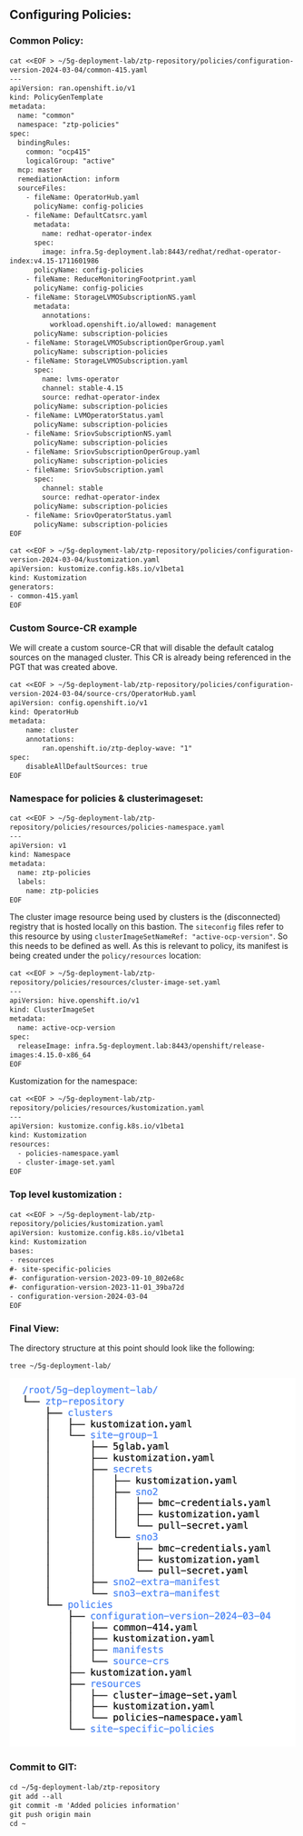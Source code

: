 ## Configuring Policies:

### Common Policy:

```
cat <<EOF > ~/5g-deployment-lab/ztp-repository/policies/configuration-version-2024-03-04/common-415.yaml
---
apiVersion: ran.openshift.io/v1
kind: PolicyGenTemplate
metadata:
  name: "common"
  namespace: "ztp-policies"
spec:
  bindingRules:
    common: "ocp415"
    logicalGroup: "active"
  mcp: master
  remediationAction: inform
  sourceFiles:
    - fileName: OperatorHub.yaml
      policyName: config-policies
    - fileName: DefaultCatsrc.yaml
      metadata:
        name: redhat-operator-index
      spec:
        image: infra.5g-deployment.lab:8443/redhat/redhat-operator-index:v4.15-1711601986
      policyName: config-policies
    - fileName: ReduceMonitoringFootprint.yaml
      policyName: config-policies
    - fileName: StorageLVMOSubscriptionNS.yaml
      metadata:
        annotations:
          workload.openshift.io/allowed: management
      policyName: subscription-policies
    - fileName: StorageLVMOSubscriptionOperGroup.yaml
      policyName: subscription-policies
    - fileName: StorageLVMOSubscription.yaml
      spec:
        name: lvms-operator
        channel: stable-4.15
        source: redhat-operator-index
      policyName: subscription-policies
    - fileName: LVMOperatorStatus.yaml
      policyName: subscription-policies
    - fileName: SriovSubscriptionNS.yaml
      policyName: subscription-policies
    - fileName: SriovSubscriptionOperGroup.yaml
      policyName: subscription-policies
    - fileName: SriovSubscription.yaml
      spec:
        channel: stable
        source: redhat-operator-index
      policyName: subscription-policies
    - fileName: SriovOperatorStatus.yaml
      policyName: subscription-policies
EOF
```

```
cat <<EOF > ~/5g-deployment-lab/ztp-repository/policies/configuration-version-2024-03-04/kustomization.yaml
apiVersion: kustomize.config.k8s.io/v1beta1
kind: Kustomization
generators:
- common-415.yaml
EOF
```

### Custom Source-CR example

We will create a custom source-CR that will disable the default catalog sources on the managed cluster. This CR is already being referenced in the PGT that was created above.

```
cat <<EOF > ~/5g-deployment-lab/ztp-repository/policies/configuration-version-2024-03-04/source-crs/OperatorHub.yaml
apiVersion: config.openshift.io/v1
kind: OperatorHub
metadata:
    name: cluster
    annotations:
        ran.openshift.io/ztp-deploy-wave: "1"
spec:
    disableAllDefaultSources: true
EOF
```

### Namespace for policies & clusterimageset:

```
cat <<EOF > ~/5g-deployment-lab/ztp-repository/policies/resources/policies-namespace.yaml
---
apiVersion: v1
kind: Namespace
metadata:
  name: ztp-policies
  labels:
    name: ztp-policies
EOF
```

The cluster image resource being used by clusters is the (disconnected) registry that is hosted locally on this bastion. The `siteconfig` files refer to this resource by using `clusterImageSetNameRef: "active-ocp-version"`.  So this needs to be defined as well. As this is relevant to policy, its manifest is being created under the `policy/resources` location: 


```
cat <<EOF > ~/5g-deployment-lab/ztp-repository/policies/resources/cluster-image-set.yaml
---
apiVersion: hive.openshift.io/v1
kind: ClusterImageSet
metadata:
  name: active-ocp-version
spec:
  releaseImage: infra.5g-deployment.lab:8443/openshift/release-images:4.15.0-x86_64
EOF
```

Kustomization for the namespace: 

```
cat <<EOF > ~/5g-deployment-lab/ztp-repository/policies/resources/kustomization.yaml
---
apiVersion: kustomize.config.k8s.io/v1beta1
kind: Kustomization
resources:
  - policies-namespace.yaml
  - cluster-image-set.yaml
EOF
```

### Top level kustomization : 

```
cat <<EOF > ~/5g-deployment-lab/ztp-repository/policies/kustomization.yaml
apiVersion: kustomize.config.k8s.io/v1beta1
kind: Kustomization
bases:
- resources
#- site-specific-policies
#- configuration-version-2023-09-10_802e68c
#- configuration-version-2023-11-01_39ba72d
- configuration-version-2024-03-04
EOF
```

### Final View: 

The directory structure at this point should look like the following: 

```
tree ~/5g-deployment-lab/
```

![image4](images/lab_build_2.png)

### Commit to GIT: 

```
cd ~/5g-deployment-lab/ztp-repository
git add --all
git commit -m 'Added policies information'
git push origin main
cd ~
```
